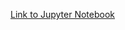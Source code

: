 [Link to Jupyter Notebook](https://drive.google.com/file/d/137criqondjOMDvTjVWqXe4Tru9Ink18A/view?usp=sharing)
